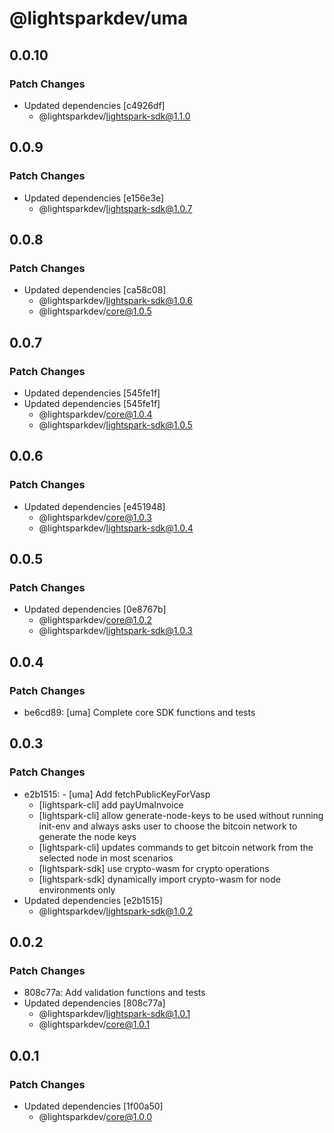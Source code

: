# @lightsparkdev/uma

## 0.0.10

### Patch Changes

- Updated dependencies [c4926df]
  - @lightsparkdev/lightspark-sdk@1.1.0

## 0.0.9

### Patch Changes

- Updated dependencies [e156e3e]
  - @lightsparkdev/lightspark-sdk@1.0.7

## 0.0.8

### Patch Changes

- Updated dependencies [ca58c08]
  - @lightsparkdev/lightspark-sdk@1.0.6
  - @lightsparkdev/core@1.0.5

## 0.0.7

### Patch Changes

- Updated dependencies [545fe1f]
- Updated dependencies [545fe1f]
  - @lightsparkdev/core@1.0.4
  - @lightsparkdev/lightspark-sdk@1.0.5

## 0.0.6

### Patch Changes

- Updated dependencies [e451948]
  - @lightsparkdev/core@1.0.3
  - @lightsparkdev/lightspark-sdk@1.0.4

## 0.0.5

### Patch Changes

- Updated dependencies [0e8767b]
  - @lightsparkdev/core@1.0.2
  - @lightsparkdev/lightspark-sdk@1.0.3

## 0.0.4

### Patch Changes

- be6cd89: [uma] Complete core SDK functions and tests

## 0.0.3

### Patch Changes

- e2b1515: - [uma] Add fetchPublicKeyForVasp
  - [lightspark-cli] add payUmaInvoice
  - [lightspark-cli] allow generate-node-keys to be used without running init-env and always asks user to choose the bitcoin network to generate the node keys
  - [lightspark-cli] updates commands to get bitcoin network from the selected node in most scenarios
  - [lightspark-sdk] use crypto-wasm for crypto operations
  - [lightspark-sdk] dynamically import crypto-wasm for node environments only
- Updated dependencies [e2b1515]
  - @lightsparkdev/lightspark-sdk@1.0.2

## 0.0.2

### Patch Changes

- 808c77a: Add validation functions and tests
- Updated dependencies [808c77a]
  - @lightsparkdev/lightspark-sdk@1.0.1
  - @lightsparkdev/core@1.0.1

## 0.0.1

### Patch Changes

- Updated dependencies [1f00a50]
  - @lightsparkdev/core@1.0.0

